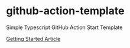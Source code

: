 # github-action-template
Simple Typescript GitHub Action Start Template


[Getting Started Article](https://notiz.dev/blog/build-and-publish-your-first-github-action)
